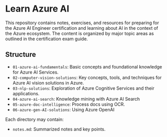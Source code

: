 # Learn Azure AI

This repository contains notes, exercises, and resources for preparing for the Azure AI Engineer certification and learning about AI in the context of the Azure ecosystem. The content is organized by major topic areas as outlined in the certification exam guide.

## Structure

- `01-azure-ai-fundamentals`: Basic concepts and foundational knowledge for Azure AI Services.
- `02-computer-vision-solutions`: Key concepts, tools, and techniques for Azure AI vision solutions in Azure.
- `03-nlp-solutions`: Exploration of Azure Cognitive Services and their applications.
- `04-azure-ai-search`: Knowledge mining with Azure AI Search
- `05-azure-doc-intelligence`: Process docs using OCR.
- `06-azure-gen-AI-solutions`: Using Azure OpenAI

Each directory may contain:
- `notes.md`: Summarized notes and key points.
